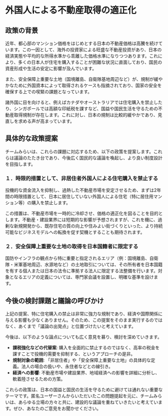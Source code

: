 # 外国人による不動産取得の適正化

## 政策の背景

近年、都心部のマンション価格をはじめとする日本の不動産価格は高騰を続けています。この一因として、海外の投資家による旺盛な不動産投資があり、日本の経済実態や平均的な所得水準から乖離した価格水準になりつつあります。これにより、多くの日本人が住宅を購入することが困難な状況に直面しており、国民の資産形成や生活の安定に影響が及んでいます。

また、安全保障上重要な土地（国境離島、自衛隊基地周辺など）が、規制が緩やかなために外国資本によって取得されるケースも指摘されており、国家の安全を確保する上での喫緊の課題となっています。

諸外国に目を向けると、例えばカナダやオーストラリアでは住宅購入を禁止したり、シンガポールでは高額な印紙税を課すなど、国益や国民生活を守るための不動産取得規制が存在します。これに対し、日本の規制は比較的緩やかであり、見直しを求める声が高まっています。

## 具体的な政策提案

チームみらいは、これらの課題に対応するため、以下の政策を提案します。これらは議論のたたき台であり、今後広く国民的な議論を喚起し、より良い制度設計を目指します。

### １．時限的措置として、非居住者外国人による住宅購入を禁止する

投機的な資金流入を抑制し、過熱した不動産市場を安定させるため、まずは2年間の時限措置として、日本に居住していない外国人による住宅（特に居住用マンション等）の購入を禁止します。

この措置は、不動産市場を一時的に冷却させ、価格の適正化を図ることを目的とします。不動産・建設業界には短期的な影響が予想されますが、これを機に、過剰な新規開発から、既存住宅の質の向上や住みよい街づくりといった、より持続可能なビジネスモデルへの転換を促す契機とすることも期待されます。

### ２．安全保障上重要な土地の取得を日本国籍者に限定する

国防やインフラの観点から特に重要と指定されるエリア（例：国境離島、自衛隊・米軍基地周辺、水源地など）の土地取引については、その所有者を日本国籍を有する個人または日本の法令に準拠する法人に限定する法整備を行います。対象となるエリアの定義については、専門家会議を設置し、明確な基準を設けます。

## 今後の検討課題と議論の呼びかけ

上記の提案、特に住宅購入の禁止は非常に強力な規制であり、経済や国際関係に与える影響も少なくありません。そのため、この提案をそのまま実行するのではなく、あくまで「議論の出発点」と位置づけたいと考えています。

今後は、以下のような論点についても広く意見を募り、検討を深めていきます。

*   **課税強化などの代替案**: 購入を全面的に禁止するのではなく、高率の税金を課すことで投機的需要を抑制する、というアプローチの是非。
*   **規制対象の範囲**: 「非居住者」や「安全保障上重要な土地」の具体的な定義。法人の場合の扱いや、永住者などとの線引き。
*   **経済への影響**: 不動産市場や建設業界、地域経済への影響を詳細に分析し、軟着陸させるための方策。

これらの政策は、日本の国益と国民の生活を守るために避けては通れない重要なテーマです。匿名ユーザーさんからいただいたこの問題提起を元に、チームみらいは、あらゆる立場の方々と共に、建設的な議論を重ねていきたいと考えています。ぜひ、あなたのご意見をお聞かせください。
